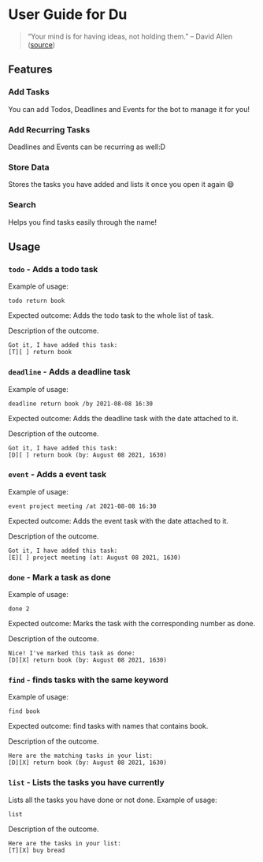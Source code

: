 # User Guide for Du
> “Your mind is for having ideas, not holding them.” – David Allen ([source](https://dansilvestre.com/productivity-quotes))

## Features 

### Add Tasks

You can add Todos, Deadlines and Events for the bot to manage it for you!
### Add Recurring Tasks

Deadlines and Events can be recurring as well:D

### Store Data

Stores the tasks you have added and lists it once you open it again :smile:

### Search 

Helps you find tasks easily through the name!
## Usage

### `todo` - Adds a todo task

Example of usage:

`todo return book`

Expected outcome: Adds the todo task to the whole list of task.

Description of the outcome.

```
Got it, I have added this task: 
[T][ ] return book
```

### `deadline` - Adds a deadline task

Example of usage:

`deadline return book /by 2021-08-08 16:30`

Expected outcome: Adds the deadline task with the date attached to it.

Description of the outcome.

```
Got it, I have added this task: 
[D][ ] return book (by: August 08 2021, 1630)
```

### `event` - Adds a event task

Example of usage:

`event project meeting /at 2021-08-08 16:30`

Expected outcome: Adds the event task with the date attached to it.

Description of the outcome.

```
Got it, I have added this task: 
[E][ ] project meeting (at: August 08 2021, 1630)
```

### `done` - Mark a task as done

Example of usage:

`done 2`

Expected outcome: Marks the task with the corresponding number as done.

Description of the outcome.

```
Nice! I've marked this task as done: 
[D][X] return book (by: August 08 2021, 1630)
```

### `find` - finds tasks with the same keyword

Example of usage:

`find book`

Expected outcome: find tasks with names that contains book.

Description of the outcome.

```
Here are the matching tasks in your list:
[D][X] return book (by: August 08 2021, 1630)
```

### `list` - Lists the tasks you have currently

Lists all the tasks you have done or not done.
Example of usage:

`list`

Description of the outcome.

```
Here are the tasks in your list:
[T][X] buy bread
```

